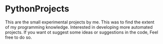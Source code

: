 # PythonProjects
This are the small experimental projects by me. This was to find the extent of my programming knowledge. 
Interested in developing more automated projects. If you want ot suggest some ideas or suggestions in the code, Feel free to do so.
